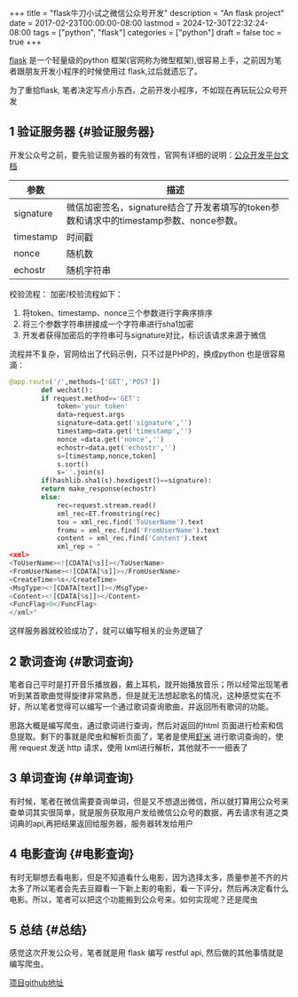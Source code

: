 +++
title = "flask牛刀小试之微信公众号开发"
description = "An flask project"
date = 2017-02-23T00:00:00-08:00
lastmod = 2024-12-30T22:32:24-08:00
tags = ["python", "flask"]
categories = ["python"]
draft = false
toc = true
+++

[flask](http://flask.pocoo.org/) 是一个轻量级的python 框架(官网称为微型框架),很容易上手，之前因为笔者跟朋友开发小程序的时候使用过 flask,过后就遗忘了。

为了重拾flask, 笔者决定写点小东西，之前开发小程序，不如现在再玩玩公众号开发


## <span class="section-num">1</span> 验证服务器 {#验证服务器}

开发公众号之前，要先验证服务器的有效性，官网有详细的说明：[公众开发平台文档](https://mp.weixin.qq.com/wiki/8/f9a0b8382e0b77d87b3bcc1ce6fbc104.html)

| 参数      | 描述                                                      |
|---------|---------------------------------------------------------|
| signature | 微信加密签名，signature结合了开发者填写的token参数和请求中的timestamp参数、nonce参数。 |
| timestamp | 时间戳                                                    |
| nonce     | 随机数                                                    |
| echostr   | 随机字符串                                                |

校验流程：
加密/校验流程如下：

1.  将token、timestamp、nonce三个参数进行字典序排序
2.  将三个参数字符串拼接成一个字符串进行sha1加密
3.  开发者获得加密后的字符串可与signature对比，标识该请求来源于微信

流程并不复杂，官网给出了代码示例，只不过是PHP的，换成python 也是很容易滴：

```python
@app.route('/',methods=['GET','POST'])
        def wechat():
        if request.method=='GET':
            token='your token'
            data=request.args
            signature=data.get('signature','')
            timestamp=data.get('timestamp','')
            nonce =data.get('nonce','')
            echostr=data.get('echostr','')
            s=[timestamp,nonce,token]
            s.sort()
            s=''.join(s)
        if(hashlib.sha1(s).hexdigest()==signature):
        return make_response(echostr)
        else:
            rec=request.stream.read()
            xml_rec=ET.fromstring(rec)
            tou = xml_rec.find('ToUserName').text
            fromu = xml_rec.find('FromUserName').text
            content = xml_rec.find('Content').text
            xml_rep = "
<xml>
<ToUserName><![CDATA[%s]]></ToUserName>
<FromUserName><![CDATA[%s]]></FromUserName>
<CreateTime>%s</CreateTime>
<MsgType><![CDATA[text]]></MsgType>
<Content><![CDATA[%s]]></Content>
<FuncFlag>0</FuncFlag>
</xml>"
```

这样服务器就校验成功了，就可以编写相关的业务逻辑了


## <span class="section-num">2</span> 歌词查询 {#歌词查询}

笔者自己平时是打开音乐播放器，戴上耳机，就开始播放音乐；所以经常出现笔者听到某首歌曲觉得旋律非常熟悉，但是就无法想起歌名的情况，这种感觉实在不好，所以笔者觉得可以编写一个通过歌词查询歌曲，并返回所有歌词的功能。

思路大概是编写爬虫，通过歌词进行查询，然后对返回的html 页面进行检索和信息提取。剩下的事就是爬虫和解析页面了，笔者是使用[虾米](http://www.xiami.com/) 进行歌词查询的，使用 request 发送 http 请求，使用 lxml进行解析，其他就不一一细表了


## <span class="section-num">3</span> 单词查询 {#单词查询}

有时候，笔者在微信需要查询单词，但是又不想退出微信，所以就打算用公众号来查单词其实很简单，就是服务获取用户发给微信公众号的数据，再去请求有道之类词典的api,再把结果返回给服务器，服务器转发给用户


## <span class="section-num">4</span> 电影查询 {#电影查询}

有时无聊想去看电影，但是不知道看什么电影，因为选择太多，质量参差不齐的片太多了所以笔者会先去豆瓣看一下新上影的电影，看一下评分，然后再决定看什么电影。所以，笔者可以把这个功能搬到公众号来。如何实现呢？还是爬虫


## <span class="section-num">5</span> 总结 {#总结}

感觉这次开发公众号，笔者就是用 flask 编写 restful api, 然后做的其他事情就是编写爬虫。

[项目github地址](https://github.com/ramsayleung/SamrayJustForFun)
